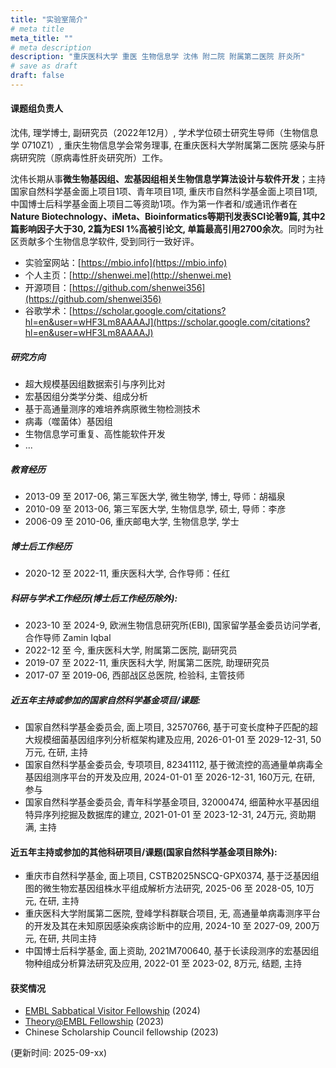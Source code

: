 ```yaml
---
title: "实验室简介"
# meta title
meta_title: ""
# meta description
description: "重庆医科大学 重医 生物信息学 沈伟 附二院 附属第二医院 肝炎所"
# save as draft
draft: false
---
```


#### 课题组负责人

沈伟, 理学博士, 副研究员（2022年12月）, 学术学位硕士研究生导师（生物信息学 0710Z1）, 重庆生物信息学会常务理事, 在重庆医科大学附属第二医院 感染与肝病研究院（原病毒性肝炎研究所）工作。

沈伟长期从事**微生物基因组、宏基因组相关生物信息学算法设计与软件开发**；主持国家自然科学基金面上项目1项、青年项目1项, 重庆市自然科学基金面上项目1项, 中国博士后科学基金面上项目二等资助1项。作为第一作者和/或通讯作者在**Nature Biotechnology、iMeta、Bioinformatics等期刊发表SCI论著9篇, 其中2篇影响因子大于30, 2篇为ESI 1%高被引论文, 单篇最高引用2700余次**。同时为社区贡献多个生物信息学软件, 受到同行一致好评。

- 实验室网站：[https://mbio.info](https://mbio.info)
- 个人主页：[http://shenwei.me](http://shenwei.me)
- 开源项目：[https://github.com/shenwei356](https://github.com/shenwei356)
- 谷歌学术：[https://scholar.google.com/citations?hl=en&user=wHF3Lm8AAAAJ](https://scholar.google.com/citations?hl=en&user=wHF3Lm8AAAAJ)

##### 研究方向

- 超大规模基因组数据索引与序列比对
- 宏基因组分类学分类、组成分析
- 基于高通量测序的难培养病原微生物检测技术
- 病毒（噬菌体）基因组
- 生物信息学可重复、高性能软件开发
- ...

##### 教育经历

- 2013-09 至 2017-06, 第三军医大学, 微生物学, 博士, 导师：胡福泉
- 2010-09 至 2013-06, 第三军医大学, 生物信息学, 硕士, 导师：李彦
- 2006-09 至 2010-06, 重庆邮电大学, 生物信息学, 学士

##### 博士后工作经历

- 2020-12 至 2022-11, 重庆医科大学, 合作导师：任红

##### 科研与学术工作经历(博士后工作经历除外):

- 2023-10 至 2024-9, 欧洲生物信息研究所(EBI), 国家留学基金委员访问学者, 合作导师 Zamin Iqbal
- 2022-12 至 今, 重庆医科大学, 附属第二医院, 副研究员
- 2019-07 至 2022-11, 重庆医科大学, 附属第二医院, 助理研究员
- 2017-07 至 2019-06, 西部战区总医院, 检验科, 主管技师

##### 近五年主持或参加的国家自然科学基金项目/课题:

- 国家自然科学基金委员会, 面上项目, 32570766, 基于可变长度种子匹配的超大规模细菌基因组序列分析框架构建及应用, 2026-01-01 至 2029-12-31, 50万元, 在研, 主持
- 国家自然科学基金委员会, 专项项目, 82341112, 基于微流控的高通量单病毒全基因组测序平台的开发及应用, 2024-01-01 至 2026-12-31, 160万元, 在研, 参与
- 国家自然科学基金委员会, 青年科学基金项目, 32000474, 细菌种水平基因组特异序列挖掘及数据库的建立, 2021-01-01 至 2023-12-31, 24万元, 资助期满, 主持

#### 近五年主持或参加的其他科研项目/课题(国家自然科学基金项目除外):

- 重庆市自然科学基金, 面上项目, CSTB2025NSCQ-GPX0374, 基于泛基因组图的微生物宏基因组株水平组成解析方法研究, 2025-06 至 2028-05, 10万元, 在研, 主持
- 重庆医科大学附属第二医院, 登峰学科群联合项目, 无, 高通量单病毒测序平台的开发及其在未知原因感染疾病诊断中的应用, 2024-10 至 2027-09, 200万元, 在研, 共同主持
- 中国博士后科学基金, 面上资助, 2021M700640, 基于长读段测序的宏基因组物种组成分析算法研究及应用, 2022-01 至 2023-02, 8万元, 结题, 主持

#### 获奖情况

- [EMBL Sabbatical Visitor Fellowship](https://www.embl.org/about/info/scientific-visitor-programme/fellowships/embl-sabbatical-visitor-fellowships/) (2024)
- [Theory@EMBL Fellowship](https://www.embl.org/about/info/scientific-visitor-programme/theoryembl/) (2023)
- Chinese Scholarship Council fellowship (2023)

(更新时间: 2025-09-xx)

